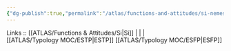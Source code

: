 ```yaml
---
{"dg-publish":true,"permalink":"/atlas/functions-and-attitudes/si-nemesis/"}
---
```


Links :: [[ATLAS/Functions & Attitudes/Si\|Si]] |  |  |  
[[ATLAS/Typology MOC/ESTP\|ESTP]]
[[ATLAS/Typology MOC/ESFP\|ESFP]]
